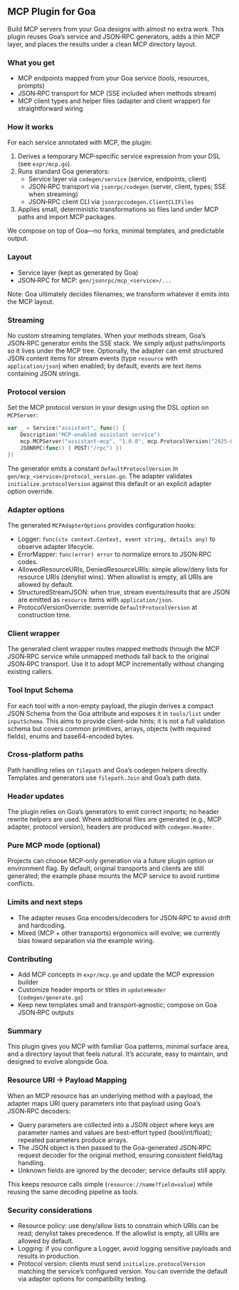 ## MCP Plugin for Goa

Build MCP servers from your Goa designs with almost no extra work. This plugin reuses Goa’s service and JSON‑RPC generators, adds a thin MCP layer, and places the results under a clean MCP directory layout.

### What you get
- MCP endpoints mapped from your Goa service (tools, resources, prompts)
- JSON‑RPC transport for MCP (SSE included when methods stream)
- MCP client types and helper files (adapter and client wrapper) for straightforward wiring

### How it works
For each service annotated with MCP, the plugin:
1) Derives a temporary MCP‑specific service expression from your DSL (see `expr/mcp.go`).
2) Runs standard Goa generators:
   - Service layer via `codegen/service` (service, endpoints, client)
   - JSON‑RPC transport via `jsonrpc/codegen` (server, client, types; SSE when streaming)
   - JSON‑RPC client CLI via `jsonrpccodegen.ClientCLIFiles`
3) Applies small, deterministic transformations so files land under MCP paths and import MCP packages.

We compose on top of Goa—no forks, minimal templates, and predictable output.

### Layout
- Service layer (kept as generated by Goa)
- JSON‑RPC for MCP: `gen/jsonrpc/mcp_<service>/...`

Note: Goa ultimately decides filenames; we transform whatever it emits into the MCP layout.

### Streaming
No custom streaming templates. When your methods stream, Goa’s JSON‑RPC generator emits the SSE stack. We simply adjust paths/imports so it lives under the MCP tree. Optionally, the adapter can emit structured JSON content items for stream events (type `resource` with `application/json`) when enabled; by default, events are text items containing JSON strings.

### Protocol version
Set the MCP protocol version in your design using the DSL option on `MCPServer`:

```go
var _ = Service("assistant", func() {
    Description("MCP-enabled assistant service")
    mcp.MCPServer("assistant-mcp", "1.0.0", mcp.ProtocolVersion("2025-06-18"))
    JSONRPC(func() { POST("/rpc") })
})
```

The generator emits a constant `DefaultProtocolVersion` in `gen/mcp_<service>/protocol_version.go`. The adapter validates `initialize.protocolVersion` against this default or an explicit adapter option override.

### Adapter options
The generated `MCPAdapterOptions` provides configuration hooks:

- Logger: `func(ctx context.Context, event string, details any)` to observe adapter lifecycle.
- ErrorMapper: `func(error) error` to normalize errors to JSON‑RPC codes.
- AllowedResourceURIs, DeniedResourceURIs: simple allow/deny lists for resource URIs (denylist wins). When allowlist is empty, all URIs are allowed by default.
- StructuredStreamJSON: when true, stream events/results that are JSON are emitted as `resource` items with `application/json`.
- ProtocolVersionOverride: override `DefaultProtocolVersion` at construction time.

### Client wrapper
The generated client wrapper routes mapped methods through the MCP JSON‑RPC service while unmapped methods fall back to the original JSON‑RPC transport. Use it to adopt MCP incrementally without changing existing callers.

### Tool Input Schema
For each tool with a non-empty payload, the plugin derives a compact JSON
Schema from the Goa attribute and exposes it in `tools/list` under
`inputSchema`. This aims to provide client-side hints; it is not a full
validation schema but covers common primitives, arrays, objects (with required
fields), enums and base64-encoded bytes.

### Cross‑platform paths
Path handling relies on `filepath` and Goa’s codegen helpers directly. Templates and generators use `filepath.Join` and Goa’s path data.

### Header updates
The plugin relies on Goa’s generators to emit correct imports; no header rewrite helpers are used. Where additional files are generated (e.g., MCP adapter, protocol version), headers are produced with `codegen.Header`.

### Pure MCP mode (optional)
Projects can choose MCP‑only generation via a future plugin option or environment flag. By default, original transports and clients are still generated; the example phase mounts the MCP service to avoid runtime conflicts.

### Limits and next steps
- The adapter reuses Goa encoders/decoders for JSON‑RPC to avoid drift and hardcoding.
- Mixed (MCP + other transports) ergonomics will evolve; we currently bias toward separation via the example wiring.

### Contributing
- Add MCP concepts in `expr/mcp.go` and update the MCP expression builder
- Customize header imports or titles in `updateHeader` (`codegen/generate.go`)
- Keep new templates small and transport‑agnostic; compose on Goa JSON‑RPC outputs

### Summary
This plugin gives you MCP with familiar Goa patterns, minimal surface area, and a directory layout that feels natural. It’s accurate, easy to maintain, and designed to evolve alongside Goa.
### Resource URI → Payload Mapping
When an MCP resource has an underlying method with a payload, the adapter maps
URI query parameters into that payload using Goa’s JSON‑RPC decoders:

- Query parameters are collected into a JSON object where keys are parameter
  names and values are best-effort typed (bool/int/float); repeated parameters
  produce arrays.
- The JSON object is then passed to the Goa-generated JSON‑RPC request decoder
  for the original method, ensuring consistent field/tag handling.
- Unknown fields are ignored by the decoder; service defaults still apply.

This keeps resource calls simple (`resource://name?field=value`) while reusing
the same decoding pipeline as tools.

### Security considerations
- Resource policy: use deny/allow lists to constrain which URIs can be read; denylist takes precedence. If the allowlist is empty, all URIs are allowed by default.
- Logging: if you configure a Logger, avoid logging sensitive payloads and results in production.
- Protocol version: clients must send `initialize.protocolVersion` matching the service’s configured version. You can override the default via adapter options for compatibility testing.
